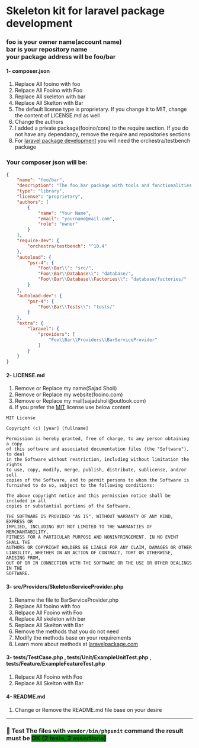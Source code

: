 <h1>
Skeleton kit for laravel package development
</h1>
<h3>
foo is your owner name(account name)
</br>
bar is your repository name
</br>
your package address will be foo/bar
</h3>

<h4>1- composer.json</h4>
<ol>
<li>Replace All fooino with foo</li>
<li>Relpace All Fooino with Foo</li>
<li>Replace All skeleton with bar</li>
<li>Replace All Skelton with Bar</li>
<li>The default license type is proprietary. If you change it to MIT, change the content of LICENSE.md as well</li>
<li>Change the authors</li>
<li>I added a private package(fooino/core) to the require section. If you do not have any dependancy, remove the require and repositories sections</li>
<li>For <a href="https://laravelpackage.com/02-development-environment/" target="_blank">laravel package development</a> you will need the orchestra/testbench package</li>
</ol>

<h3>Your composer json will be:</h3>

```json
{
    "name": "foo/bar",
    "description": "The foo bar package with tools and functionalities.",
    "type": "library",
    "license": "proprietary",
    "authors": [
        {
            "name": "Your Name",
            "email": "yourname@mail.com",
            "role": "owner"
        }
    ],
    "require-dev": {
        "orchestra/testbench": "^10.4"
    },
    "autoload": {
        "psr-4": {
            "Foo\\Bar\\": "src/",
            "Foo\\Bar\\Database\\": "database/",
            "Foo\\Bar\\Database\\Factories\\": "database/factories/"
        }
    },
    "autoload-dev": {
        "psr-4": {
            "Foo\\Bar\\Tests\\": "tests/"
        }
    },
    "extra": {
        "laravel": {
            "providers": [
                "Foo\\Bar\\Providers\\BarServiceProvider"
            ]
        }
    }
}
```

<h4>2- LICENSE.md</h4>
<ol>
<li>Remove or Replace my name(Sajad Sholi)</li>
<li>Remove or Replace my website(fooino.com)</li>
<li>Remove or Replace my mail(sajadsholi@outlook.com)</li>
<li>If you prefer the <a href="https://choosealicense.com/licenses/mit/" target="_blank">MIT</a> license use below content</li>
</ol>

```text
MIT License

Copyright (c) [year] [fullname]

Permission is hereby granted, free of charge, to any person obtaining a copy
of this software and associated documentation files (the "Software"), to deal
in the Software without restriction, including without limitation the rights
to use, copy, modify, merge, publish, distribute, sublicense, and/or sell
copies of the Software, and to permit persons to whom the Software is
furnished to do so, subject to the following conditions:

The above copyright notice and this permission notice shall be included in all
copies or substantial portions of the Software.

THE SOFTWARE IS PROVIDED "AS IS", WITHOUT WARRANTY OF ANY KIND, EXPRESS OR
IMPLIED, INCLUDING BUT NOT LIMITED TO THE WARRANTIES OF MERCHANTABILITY,
FITNESS FOR A PARTICULAR PURPOSE AND NONINFRINGEMENT. IN NO EVENT SHALL THE
AUTHORS OR COPYRIGHT HOLDERS BE LIABLE FOR ANY CLAIM, DAMAGES OR OTHER
LIABILITY, WHETHER IN AN ACTION OF CONTRACT, TORT OR OTHERWISE, ARISING FROM,
OUT OF OR IN CONNECTION WITH THE SOFTWARE OR THE USE OR OTHER DEALINGS IN THE
SOFTWARE.

```


<h4>3- src/Providers/SkeletonServiceProvider.php</h4>
<ol>
<li>Rename the file to BarServiceProvider.php</li>
<li>Replace All fooino with foo</li>
<li>Relpace All Fooino with Foo</li>
<li>Replace All skeleton with bar</li>
<li>Replace All Skelton with Bar</li>
<li>Remove the methods that you do not need</li>
<li>Modify the methods base on your requirements</li>
<li>Learn more about methods at <a href="https://laravelpackage.com" target="_blank">laravelpackage.com</a></li>
</ol>

<h4>3- tests/TestCase.php , tests/Unit/ExampleUnitTest.php , tests/Feature/ExampleFeatureTest.php</h4>
<ol>
<li>Relpace All Fooino with Foo</li>
<li>Replace All Skelton with Bar</li>
</ol>

<h4>4- README.md</h4>
<ol>
<li>Change or Remove the README.md file base on your desire</li>
</ol>

<hr/>


### 🚀 Test The files with `vendor/bin/phpunit` command the result must be <span style="background-color:green;">OK (2 tests, 2 assertions)</span></h3>
